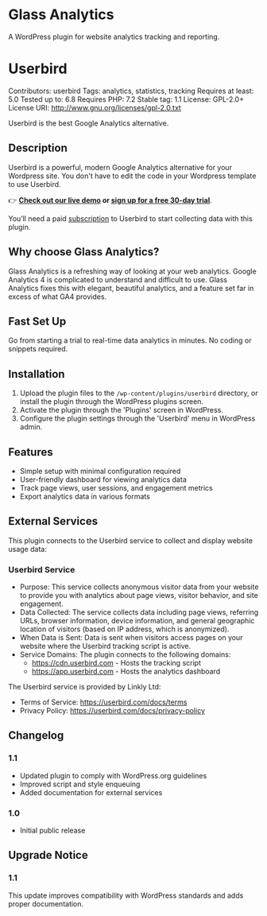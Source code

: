 # Glass Analytics

A WordPress plugin for website analytics tracking and reporting.

# Userbird
Contributors: userbird
Tags: analytics, statistics, tracking
Requires at least: 5.0
Tested up to: 6.8
Requires PHP: 7.2
Stable tag: 1.1
License: GPL-2.0+
License URI: http://www.gnu.org/licenses/gpl-2.0.txt

Userbird is the best Google Analytics alternative.

## Description
Userbird is a powerful, modern Google Analytics alternative for your Wordpress site. You don't have to edit the code in your Wordpress template to use Userbird.

👉 **[Check out our live demo](https://userbird.com/demo) or [sign up for a free 30-day trial](https://app.userbird.com/register)**.

You’ll need a paid [subscription](https://app.userbird.com/register) to Userbird to start collecting data with this plugin. 

## Why choose Glass Analytics?

Glass Analytics is a refreshing way of looking at your web analytics. Google Analytics 4 is complicated to understand and difficult to use. Glass Analytics fixes this with elegant, beautiful analytics, and a feature set far in excess of what GA4 provides.

## Fast Set Up

Go from starting a trial to real-time data analytics in minutes. No coding or snippets required.

## Installation
1. Upload the plugin files to the `/wp-content/plugins/userbird` directory, or install the plugin through the WordPress plugins screen.
2. Activate the plugin through the 'Plugins' screen in WordPress.
3. Configure the plugin settings through the 'Userbird' menu in WordPress admin.

## Features
- Simple setup with minimal configuration required
- User-friendly dashboard for viewing analytics data
- Track page views, user sessions, and engagement metrics
- Export analytics data in various formats

## External Services
This plugin connects to the Userbird service to collect and display website usage data:

### Userbird Service
- Purpose: This service collects anonymous visitor data from your website to provide you with analytics about page views, visitor behavior, and site engagement.
- Data Collected: The service collects data including page views, referring URLs, browser information, device information, and general geographic location of visitors (based on IP address, which is anonymized).
- When Data is Sent: Data is sent when visitors access pages on your website where the Userbird tracking script is active.
- Service Domains: The plugin connects to the following domains:
  * https://cdn.userbird.com - Hosts the tracking script
  * https://app.userbird.com - Hosts the analytics dashboard

The Userbird service is provided by Linkly Ltd:
- Terms of Service: https://userbird.com/docs/terms
- Privacy Policy: https://userbird.com/docs/privacy-policy

## Changelog
### 1.1
- Updated plugin to comply with WordPress.org guidelines
- Improved script and style enqueuing
- Added documentation for external services

### 1.0
- Initial public release

## Upgrade Notice
### 1.1
This update improves compatibility with WordPress standards and adds proper documentation.

